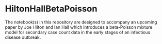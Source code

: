 # HiltonHallBetaPoisson
The notebook(s) in this repository are designed to accompany an upcoming paper by Joe Hilton and Ian Hall which introduces a beta-Poisson mixture model for secondary case count data in the early stages of an infectious disease outbreak.
